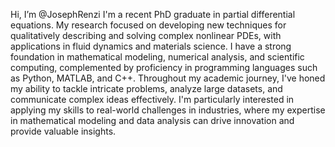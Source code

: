 Hi, I’m @JosephRenzi
I'm a recent PhD graduate in partial differential equations.
My research focused on developing new techniques for qualitatively describing and solving complex nonlinear PDEs, 
  with applications in fluid dynamics and materials science. 
I have a strong foundation in mathematical modeling, numerical analysis, and scientific computing,
  complemented by proficiency in programming languages such as Python, MATLAB, and C++.
Throughout my academic journey, I've honed my ability to tackle intricate problems, analyze large datasets,
  and communicate complex ideas effectively.
I'm particularly interested in applying my skills to real-world challenges in industries,
  where my expertise in mathematical modeling and data analysis can drive innovation and provide valuable insights.

<!---
JosephRenzi/JosephRenzi is a ✨ special ✨ repository because its `README.md` (this file) appears on your GitHub profile.
You can click the Preview link to take a look at your changes.
--->
